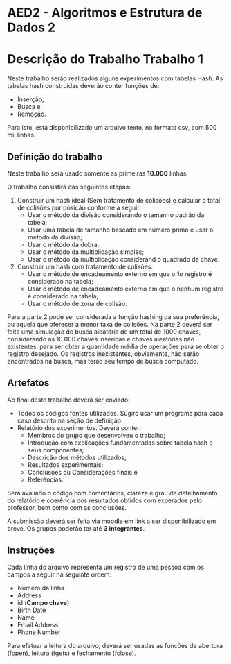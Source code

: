 # AED2 - Algoritmos e Estrutura de Dados 2

# Descrição do Trabalho Trabalho 1

Neste trabalho serão realizados alguns experimentos com tabelas Hash. As tabelas hash construídas deverão conter funções de:
* Inserção;
* Busca e
* Remoção.

Para isto, está disponibilizado um arquivo texto, no formato csv, com 500 mil linhas.

## Definição do trabalho

Neste trabalho será usado somente as primeiras **10.000** linhas.

O trabalho consistirá das seguintes etapas:

1. Construir um hash ideal (Sem tratamento de colisões) e calcular o total de colisões por posição conforme a seguir:
    * Usar o método da divisão considerando o tamanho padrão da tabela;
    * Usar uma tabela de tamanho baseado em número primo e usar o método da divisão;
    * Usar o método da dobra;
    * Usar o método da multiplicação simples;
    * Usar o método da multiplicação considerand o quadrado da chave.
2. Construir um hash com tratamento de colisões:
    * Usar o método de encadeamento externo em que o 1o registro é considerado na tabela;
    * Usar o método de encadeamento externo em que o nenhum registro é considerado na tabela;
    * Usar o método de zona de colisão.

Para a parte 2 pode ser considerada a função hashing da sua preferência, ou aquela que oferecer a menor taxa de colisões.
Na parte 2 deverá ser feita uma simulação de busca aleatória de um total de 1000 chaves, considerando as 10.000 chaves inseridas e chaves aleatórias não existentes, para ser obter a quantidade média de operações para se obter o registro desejado. Os registros inexistentes, obviamente, não serão encontrados na busca, mas terão seu tempo de busca computado.

## Artefatos

Ao final deste trabalho deverá ser enviado:
* Todos os códigos fontes utilizados. Sugiro usar um programa para cada caso descrito na seção de definição.
* Relatório dos experimentos. Deverá conter:
    * Membros do grupo que desenvolveu o trabalho;
    * Introdução com explicações fundamentadas sobre tabela hash e seus componentes;
    * Descrição dos métodos utilizados;
    * Resultados experimentais;
    * Conclusões ou Considerações finais e
    * Referências.

Será avaliado o código com comentários, clareza e grau de detalhamento do relatório e coerência dos resultados obtidos com experados pelo professor, bem como com as conclusões.

A submissão deverá ser feita via moodle em link a ser disponibilizado em breve. Os grupos poderão ter até **3 integrantes**.

## Instruções

Cada linha do arquivo representa um registro de uma pessoa com os campos a seguir na seguinte ordem:

* Numero da linha
* Address
* id (**Campo chave**)
* Birth Date
* Name
* Email Address
* Phone Number

Para efetuar a leitura do arquivo, deverá ser usadas as funções de abertura (fopen), leitura (fgets) e fechamento (fclose).
